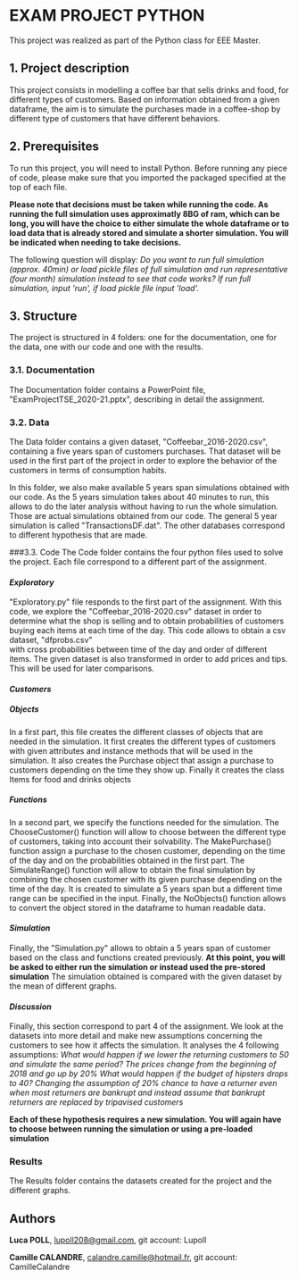 # EXAM PROJECT PYTHON

This project was realized as part of the Python class for EEE Master.  

## 1. Project description

This project consists in modelling a coffee bar that sells drinks and food, for different
types of customers. Based on information obtained from a given dataframe, the aim is to simulate 
the purchases made in a coffee-shop by different type of customers that have different behaviors.

## 2. Prerequisites
To run this project, you will need to install Python. Before running any piece of code, please make sure that 
you imported the packaged specified at the top of each file. 

**Please note that decisions must be taken while running the code. As running the full simulation uses 
approximatly 8BG of ram, which can be long, you will have the choice to either simulate the whole dataframe or to 
load data that is already stored and simulate a shorter simulation. You will be indicated when needing to take 
decisions.**

The following question will display: 
*Do you want to run full simulation (approx. 40min) or load pickle files of full simulation and run 
 representative (four month) simulation instead to see that code works? If run full simulation, 
 input 'run', if load pickle file input 'load'.*

## 3. Structure
The project is structured in 4 folders: one for the documentation, one for the data, one with our code and one 
with the results.

### 3.1. Documentation
The Documentation folder contains a PowerPoint file, "ExamProjectTSE_2020-21.pptx", 
describing in detail the assignment. 

### 3.2. Data
The Data folder contains a given dataset, "Coffeebar_2016-2020.csv", containing a five years span of customers purchases. 
That dataset will be used in the first part of the project in order to explore the behavior of the customers in terms of 
consumption habits. 

In this folder, we also make available 5 years span simulations obtained with our code. 
As the 5 years simulation takes about 40 minutes to run, this allows to do the later analysis 
without having to run the whole simulation. Those are actual simulations obtained from our code.
The general 5 year simulation is called "TransactionsDF.dat". The other databases correspond to 
different hypothesis that are made. 

###3.3. Code
The Code folder contains the four python files used to solve the project. Each file correspond to a different part of 
the assignment. 

#### *Exploratory*
"Exploratory.py" file responds to the first part of the assignment. With this code, we  explore the 
"Coffeebar_2016-2020.csv" dataset in order to determine what the shop is selling and to obtain probabilities of
customers buying each items at each time of the day. This code allows to obtain a csv dataset, "dfprobs.csv"  
with cross probabilities between time of the day and order of different items.
The given dataset is also transformed in order to add prices and tips. This will be used for later comparisons. 

#### *Customers*
##### *Objects*
In a first part, this file creates the different classes of objects that are needed in the simulation. 
It first creates the different types of customers with given attributes and instance methods that will be used in
the simulation. It also creates the Purchase object that assign a purchase to customers depending on the time they show
up. Finally it creates the  class Items for food and drinks objects 

##### *Functions*
In a second part, we specify the functions needed for the simulation. 
The ChooseCustomer() function will allow to choose between the different type of customers, taking into account their 
solvability. 
The MakePurchase() function assign a purchase to the chosen customer, depending on the time of the day and on the 
probabilities obtained in the first part.
The SimulateRange() function will allow to obtain the final simulation by combining the chosen customer with its given 
purchase depending on the time of the day. It is created to simulate a 5 years span but a different time range can be 
specified in the input. 
Finally, the NoObjects() function allows to convert the object stored in the dataframe to human readable data.

#### *Simulation*
Finally, the "Simulation.py" allows to obtain a 5 years span of customer based on the class and functions created 
previously. **At this point, you will be asked to either run the simulation or instead used the pre-stored
simulation**
The simulation obtained is compared with the given dataset by the mean of different graphs.

#### *Discussion*
Finally, this section correspond to part 4 of the assignment. We look at the datasets into more detail and make new
assumptions concerning the customers to see how it affects the simulation.
It analyses the 4 following assumptions: 
*What would happen if we lower the returning customers to 50 and simulate the same period?*
*The prices change from the beginning of 2018 and go up by 20%*
*What would happen if the budget of hipsters drops to 40?*
*Changing the assumption of 20% chance to have a returner even when most returners are bankrupt and instead assume
that bankrupt returners are replaced by tripavised customers*

**Each of these hypothesis requires a new simulation. You will again have to choose between running the simulation or
using a pre-loaded simulation**

### Results
The Results folder contains the datasets created for the project and the different graphs.


## Authors
**Luca POLL**, lupoll208@gmail.com, git account: Lupoll

**Camille CALANDRE**, calandre.camille@hotmail.fr, git account: CamilleCalandre
